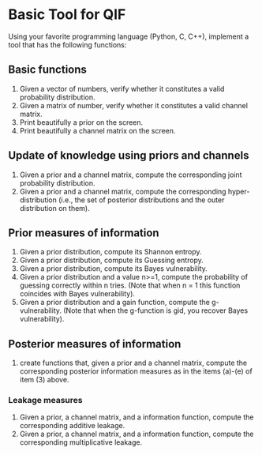 
# Basic Tool for QIF


Using your favorite programming language (Python, C, C++), implement a tool that has the following functions:

## Basic functions
1) Given a vector of numbers, verify whether it constitutes a valid probability distribution.
2) Given a matrix of number, verify whether it constitutes a valid channel matrix.
3) Print beautifully a prior on the screen.
4) Print beautifully a channel matrix on the screen.
## Update of knowledge using priors and channels
1) Given a prior and a channel matrix, compute the corresponding joint probability distribution.
2) Given a prior and a channel matrix, compute the corresponding hyper-distribution (i.e., the set of posterior distributions and the outer distribution on them). 
## Prior measures of information
1) Given a prior distribution, compute its Shannon entropy.
2) Given a prior distribution, compute its Guessing entropy.
3) Given a prior distribution, compute its Bayes vulnerability.
4) Given a prior distribution and a value n>=1, compute the probability of guessing correctly within n tries. (Note that when n = 1 this function coincides with Bayes vulnerability).
5) Given a prior distribution and a gain function, compute the g-vulnerability. 
(Note that when the g-function is gid, you recover Bayes vulnerability). 
## Posterior measures of information
1) create functions that, given a prior and a channel matrix, compute the corresponding posterior information measures as in the items (a)-(e) of item (3) above.

### Leakage measures
1) Given a prior, a channel matrix, and a information function, compute the corresponding additive leakage.
2) Given a prior, a channel matrix, and a information function, compute the corresponding multiplicative leakage.
